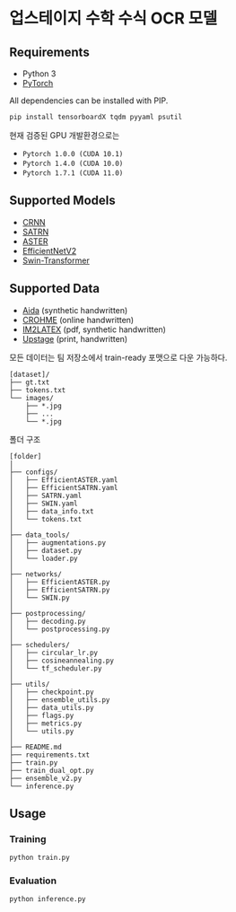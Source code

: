 # 업스테이지 수학 수식 OCR 모델

## Requirements

- Python 3
- [PyTorch][pytorch]

All dependencies can be installed with PIP.

```sh
pip install tensorboardX tqdm pyyaml psutil
```

현재 검증된 GPU 개발환경으로는
- `Pytorch 1.0.0 (CUDA 10.1)`
- `Pytorch 1.4.0 (CUDA 10.0)`
- `Pytorch 1.7.1 (CUDA 11.0)`


## Supported Models

- [CRNN][arxiv-zhang18]
- [SATRN](https://github.com/clovaai/SATRN)
- [ASTER](https://github.com/bgshih/aster)
- [EfficientNetV2](https://github.com/google/automl/tree/master/efficientnetv2)
- [Swin-Transformer](https://github.com/microsoft/Swin-Transformer)


## Supported Data
- [Aida][Aida] (synthetic handwritten)
- [CROHME][CROHME] (online handwritten)
- [IM2LATEX][IM2LATEX] (pdf, synthetic handwritten)
- [Upstage][Upstage] (print, handwritten)


모든 데이터는 팀 저장소에서 train-ready 포맷으로 다운 가능하다.
```
[dataset]/
├── gt.txt
├── tokens.txt
└── images/
    ├── *.jpg
    ├── ...     
    └── *.jpg
```

폴더 구조
```
[folder]
│
├── configs/
│	├── EfficientASTER.yaml
│	├── EfficientSATRN.yaml
│	├── SATRN.yaml
│	├── SWIN.yaml
│	├── data_info.txt
│	└── tokens.txt
│
├── data_tools/
│	├── augmentations.py
│	├── dataset.py
│	└── loader.py
│
├── networks/
│	├── EfficientASTER.py
│	├── EfficientSATRN.py
│	└── SWIN.py
│
├── postprocessing/
│	├── decoding.py
│	└── postprocessing.py
│
├── schedulers/
│	├── circular_lr.py
│	├── cosineannealing.py
│	└── tf_scheduler.py
│
├── utils/
│	├── checkpoint.py
│	├── ensemble_utils.py
│	├── data_utils.py
│	├── flags.py
│	├── metrics.py
│	└── utils.py
│
├── README.md
├── requirements.txt
├── train.py
├── train_dual_opt.py
├── ensemble_v2.py
└── inference.py

```

## Usage

### Training

```sh
python train.py
```


### Evaluation

```sh
python inference.py
```

[arxiv-zhang18]: https://arxiv.org/pdf/1801.03530.pdf
[CROHME]: https://www.isical.ac.in/~crohme/
[Aida]: https://www.kaggle.com/aidapearson/ocr-data
[Upstage]: https://www.upstage.ai/
[IM2LATEX]: http://lstm.seas.harvard.edu/latex/
[pytorch]: https://pytorch.org/
